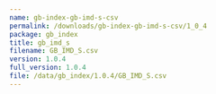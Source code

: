 ```yaml
---
name: gb-index-gb-imd-s-csv
permalink: /downloads/gb-index-gb-imd-s-csv/1_0_4
package: gb_index
title: gb_imd_s
filename: GB_IMD_S.csv
version: 1.0.4
full_version: 1.0.4
file: /data/gb_index/1.0.4/GB_IMD_S.csv
---
```

